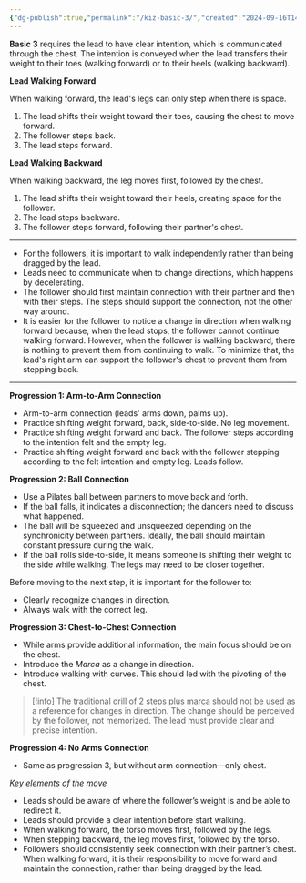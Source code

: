 ```yaml
---
{"dg-publish":true,"permalink":"/kiz-basic-3/","created":"2024-09-16T14:15:15.915-04:00","updated":"2024-09-20T11:07:03.754-04:00"}
---
```


**Basic 3** requires the lead to have clear intention, which is communicated through the chest. The intention is conveyed when the lead transfers their weight to their toes (walking forward) or to their heels (walking backward).

**Lead Walking Forward**

When walking forward, the lead's legs can only step when there is space.

1. The lead shifts their weight toward their toes, causing the chest to move forward.
2. The follower steps back.
3. The lead steps forward.

**Lead Walking Backward**

When walking backward, the leg moves first, followed by the chest.

1. The lead shifts their weight toward their heels, creating space for the follower.
2. The lead steps backward.
3. The follower steps forward, following their partner's chest.

---

- For the followers, it is important to walk independently rather than being dragged by the lead.
- Leads need to communicate when to change directions, which happens by decelerating.
- The follower should first maintain connection with their partner and then with their steps. The steps should support the connection, not the other way around.
- It is easier for the follower to notice a change in direction when walking forward because, when the lead stops, the follower cannot continue walking forward. However, when the follower is walking backward, there is nothing to prevent them from continuing to walk. To minimize that, the lead's right arm can support the follower's chest to prevent them from stepping back.

---

**Progression 1: Arm-to-Arm Connection**

- Arm-to-arm connection (leads' arms down, palms up).
- Practice shifting weight forward, back, side-to-side. No leg movement.
- Practice shifting weight forward and back. The follower steps according to the intention felt and the empty leg.
- Practice shifting weight forward and back with the follower stepping according to the felt intention and empty leg. Leads follow.

**Progression 2: Ball Connection**

- Use a Pilates ball between partners to move back and forth.
- If the ball falls, it indicates a disconnection; the dancers need to discuss what happened.
- The ball will be squeezed and unsqueezed depending on the synchronicity between partners. Ideally, the ball should maintain constant pressure during the walk.
- If the ball rolls side-to-side, it means someone is shifting their weight to the side while walking. The legs may need to be closer together.

Before moving to the next step, it is important for the follower to:

  - Clearly recognize changes in direction.
  - Always walk with the correct leg.

**Progression 3: Chest-to-Chest Connection**

- While arms provide additional information, the main focus should be on the chest.
- Introduce the *Marca* as a change in direction.
- Introduce walking with curves. This should led with the pivoting of the chest.

> [!info] The traditional drill of 2 steps plus marca should not be used as a reference for changes in direction. The change should be perceived by the follower, not memorized. The lead must provide clear and precise intention.

**Progression 4: No Arms Connection**
- Same as progression 3, but without arm connection—only chest.

*Key elements of the move*

- Leads should be aware of where the follower’s weight is and be able to redirect it.
- Leads should provide a clear intention before start walking.
- When walking forward, the torso moves first, followed by the legs.
- When stepping backward, the leg moves first, followed by the torso.
- Followers should consistently seek connection with their partner’s chest. When walking forward, it is their responsibility to move forward and maintain the connection, rather than being dragged by the lead.
